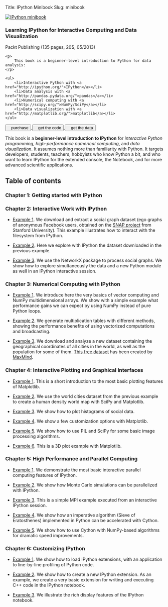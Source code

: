 Title: IPython Minibook
Slug: minibook

<div class="pure-g">
<div class="book-cover pure-u-1 pure-u-sm-1-3">
    <a href="https://www.packtpub.com/big-data-and-business-intelligence/learning-ipython-interactive-computing-and-data-visualization"><img src="/images/minibook.jpg" alt="IPython minibook" /></a>
</div>

<div class="book-descr pure-u-1 pure-u-sm-2-3">
<div class="box">
    <h3>Learning IPython for Interactive Computing and Data Visualization</h3>
    <div class="sub-header-3">Packt Publishing (135 pages, 20$, 05/2013)</div>

    <p>
        This book is a beginner-level introduction to Python for data analysis:
    </p>

    <ul>
        <li>Interactive Python with <a href="http://ipython.org/">IPython</a></li>
        <li>Data analysis with <a href="http://pandas.pydata.org/">pandas</a></li>
        <li>Numerical computing with <a href="http://scipy.org/">NumPy/SciPy</a></li>
        <li>Data visualization with <a href="http://matplotlib.org/">matplotlib</a></li>
    </ul>
</div>
</div>
</div>

<div class="buttons-books buttons-book1">
    <a href="https://www.packtpub.com/big-data-and-business-intelligence/learning-ipython-interactive-computing-and-data-visualization">
        <button class="pure-button button-book2-order"><i class="fa fa-shopping-cart"></i>&nbsp;&nbsp;&nbsp;purchase</button>
    </a>
    <a href="https://github.com/ipython-books/minibook-code">
        <button class="pure-button button-book2-code"><i class="fa fa-code"></i>&nbsp;&nbsp;&nbsp;get the code</button>
    </a>
    <a href="https://github.com/ipython-books/minibook-data">
        <button class="pure-button button-book2-data"><i class="fa fa-database"></i>&nbsp;&nbsp;&nbsp;get the data</button>
    </a>
</div>


This book is a **beginner-level introduction to IPython** for *interactive Python programming*, *high-performance numerical computing*, and *data visualization*. It assumes nothing more than familiarity with Python. It targets developers, students, teachers, hobbyists who know Python a bit, and who want to learn IPython for the extended console, the Notebook, and for more advanced scientific applications.

## Table of contents

### Chapter 1: Getting started with IPython

### Chapter 2: Interactive Work with IPython

  * [Example 1](http://nbviewer.ipython.org/url/raw.github.com/ipython-books/minibook-code/master/chapter2/201-facebook-data-download.ipynb). We download and extract a social graph dataset (ego graphs of anonymous Facebook users, obtained on the [SNAP project](http://snap.stanford.edu/data/) from Stanford University). This example illustrates how to interact with the filesystem from IPython.
  
  * [Example 2](http://nbviewer.ipython.org/url/raw.github.com/ipython-books/minibook-code/master/chapter2/202-facebook-data-explore.ipynb). Here we explore with IPython the dataset downloaded in the previous example.
  
  * [Example 3](http://nbviewer.ipython.org/url/raw.github.com/ipython-books/minibook-code/master/chapter2/203-networkx.ipynb). We use the NetworkX package to process social graphs. We show how to explore simultaneously the data and a new Python module as well in an IPython interactive session.


### Chapter 3: Numerical Computing with IPython

  * [Example 1](http://nbviewer.ipython.org/url/raw.github.com/ipython-books/minibook-code/master/chapter3/301-vector-computations.ipynb). We introduce here the very basics of vector computing and NumPy multidimensional arrays. We show with a simple example what performance gains we can expect by using NumPy instead of pure Python loops.
  
  * [Example 2](http://nbviewer.ipython.org/url/raw.github.com/ipython-books/minibook-code/master/chapter3/302-multiplication-tables.ipynb). We generate multiplication tables with different methods, showing the performance benefits of using vectorized computations and broadcasting.
  
  * [Example 3](http://nbviewer.ipython.org/url/raw.github.com/ipython-books/minibook-code/master/chapter3/303-cities-data-explore.ipynb). We download and analyze a new dataset containing the geographical coordinates of all cities in the world, as well as the population for some of them. [This free dataset](http://www.maxmind.com/en/worldcities) has been created by [MaxMind](http://www.maxmind.com/).


### Chapter 4: Interactive Plotting and Graphical Interfaces

  * [Example 1](http://nbviewer.ipython.org/url/raw.github.com/ipython-books/minibook-code/master/chapter4/401-matplotlib-intro.ipynb). This is a short introduction to the most basic plotting features of Matplotlib.
  
  * [Example 2](http://nbviewer.ipython.org/url/raw.github.com/ipython-books/minibook-code/master/chapter4/402-world-map.ipynb). We use the world cities dataset from the previous example to create a human density world map with SciPy and Matplotlib.
  
  * [Example 3](http://nbviewer.ipython.org/url/raw.github.com/ipython-books/minibook-code/master/chapter4/403-histograms.ipynb). We show how to plot histograms of social data.
  
  * [Example 4](http://nbviewer.ipython.org/url/raw.github.com/ipython-books/minibook-code/master/chapter4/404-customization.ipynb). We show a few customization options with Matplotlib.
  
  * [Example 5](http://nbviewer.ipython.org/url/raw.github.com/ipython-books/minibook-code/master/chapter4/405-image-processing.ipynb). We show how to use PIL and SciPy for some basic image processing algorithms.
  
  * [Example 6](http://nbviewer.ipython.org/url/raw.github.com/ipython-books/minibook-code/master/chapter4/406-plot3d.ipynb). This is a 3D plot example with Matplotlib.


### Chapter 5: High Performance and Parallel Computing

  * [Example 1](http://nbviewer.ipython.org/url/raw.github.com/ipython-books/minibook-code/master/chapter5/501-parallel-computing.ipynb). We demonstrate the most basic interactive parallel computing features of IPython.
  
  * [Example 2](http://nbviewer.ipython.org/url/raw.github.com/ipython-books/minibook-code/master/chapter5/502-monte-carlo.ipynb). We show how Monte Carlo simulations can be parallelized with IPython.
  
  * [Example 3](http://nbviewer.ipython.org/url/raw.github.com/ipython-books/minibook-code/master/chapter5/503-mpi.ipynb). This is a simple MPI example executed from an interactive IPython session.
  
  * [Example 4](http://nbviewer.ipython.org/url/raw.github.com/ipython-books/minibook-code/master/chapter5/504-cython-eratosthenes.ipynb). We show how an imperative algorithm (Sieve of Eratosthenes) implemented in Python can be accelerated with Cython.
  
  * [Example 5](http://nbviewer.ipython.org/url/raw.github.com/ipython-books/minibook-code/master/chapter5/505-cython-numpy.ipynb). We show how to use Cython with NumPy-based algorithms for dramatic speed improvements.


### Chapter 6: Customizing IPython

  * [Example 1](http://nbviewer.ipython.org/url/raw.github.com/ipython-books/minibook-code/master/chapter6/601-lprof.ipynb). We show how to load IPython extensions, with an application to line-by-line profiling of Python code.
  
  * [Example 2](http://nbviewer.ipython.org/url/raw.github.com/ipython-books/minibook-code/master/chapter6/602-cpp.ipynb). We show how to create a new IPython extension. As an example, we create a very basic extension for writing and executing C++ code in the IPython notebook.
  
  * [Example 3](http://nbviewer.ipython.org/url/raw.github.com/ipython-books/minibook-code/master/chapter6/603-notebook-rich-display.ipynb). We illustrate the rich display features of the IPython notebook.
